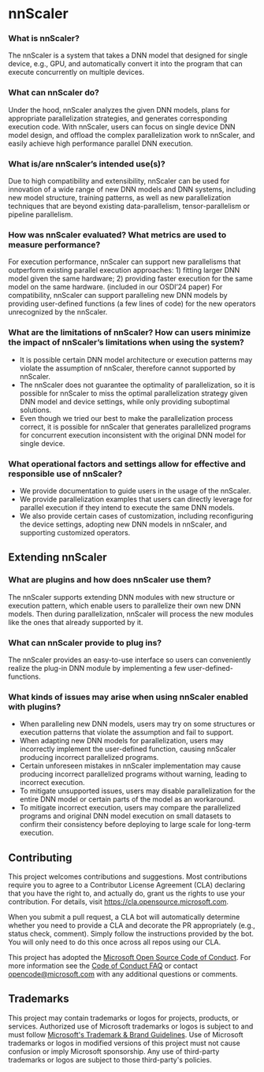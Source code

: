 # nnScaler

### What is nnScaler?
The nnScaler is a system that takes a DNN model that designed for single device, e.g., GPU, and automatically convert it into the program that can execute concurrently on multiple devices. 

###	What can nnScaler do? 
Under the hood, nnScaler analyzes the given DNN models, plans for appropriate parallelization strategies, and generates corresponding execution code. With nnScaler, users can focus on single device DNN model design, and offload the complex parallelization work to nnScaler, and easily achieve high performance parallel DNN execution.
###	What is/are nnScaler’s intended use(s)?
Due to high compatibility and extensibility, nnScaler can be used for innovation of a wide range of new DNN models and DNN systems, including new model structure, training patterns, as well as new parallelization techniques that are beyond existing data-parallelism, tensor-parallelism or pipeline parallelism.
###	How was nnScaler evaluated? What metrics are used to measure performance?
For execution performance, nnScaler can support new parallelisms that outperform existing parallel execution approaches: 1) fitting larger DNN model given the same hardware; 2) providing faster execution for the same model on the same hardware. (included in our OSDI’24 paper)
For compatibility, nnScaler can support paralleling new DNN models by providing user-defined functions (a few lines of code) for the new operators unrecognized by the nnScaler.
###	What are the limitations of nnScaler? How can users minimize the impact of nnScaler’s limitations when using the system?
- It is possible certain DNN model architecture or execution patterns may violate the assumption of nnScaler, therefore cannot supported by nnScaler.
- The nnScaler does not guarantee the optimality of parallelization, so it is possible for nnScaler to miss the optimal parallelization strategy given DNN model and device settings, while only providing suboptimal solutions.
-	Even though we tried our best to make the parallelization process correct, it is possible for nnScaler that generates parallelized programs for concurrent execution inconsistent with the original DNN model for single device.
###	What operational factors and settings allow for effective and responsible use of nnScaler?
-	We provide documentation to guide users in the usage of the nnScaler.
-	We provide parallelization examples that users can directly leverage for parallel execution if they intend to execute the same DNN models.
-	We also provide certain cases of customization, including reconfiguring the device settings, adopting new DNN models in nnScaler, and supporting customized operators.

## Extending nnScaler

###	What are plugins and how does nnScaler use them?  
The nnScaler supports extending DNN modules with new structure or execution pattern, which enable users to parallelize their own new DNN models. Then during parallelization, nnScaler will process the new modules like the ones that already supported by it.
###	What can nnScaler provide to plug ins? 
The nnScaler provides an easy-to-use interface so users can conveniently realize the plug-in DNN module by implementing a few user-defined-functions. 
###	What kinds of issues may arise when using nnScaler enabled with plugins?  
-	When paralleling new DNN models, users may try on some structures or execution patterns that violate the assumption and fail to support.
-	When adapting new DNN models for parallelization, users may incorrectly implement the user-defined function, causing nnScaler producing incorrect parallelized programs.
-	Certain unforeseen mistakes in nnScaler implementation may cause producing incorrect parallelized programs without warning, leading to incorrect execution.
-	To mitigate unsupported issues, users may disable parallelization for the entire DNN model or certain parts of the model as an workaround.
-	To mitigate incorrect execution, users may compare the parallelized programs and original DNN model execution on small datasets to confirm their consistency before deploying to large scale for long-term execution.

## Contributing

This project welcomes contributions and suggestions.  Most contributions require you to agree to a
Contributor License Agreement (CLA) declaring that you have the right to, and actually do, grant us
the rights to use your contribution. For details, visit https://cla.opensource.microsoft.com.

When you submit a pull request, a CLA bot will automatically determine whether you need to provide
a CLA and decorate the PR appropriately (e.g., status check, comment). Simply follow the instructions
provided by the bot. You will only need to do this once across all repos using our CLA.

This project has adopted the [Microsoft Open Source Code of Conduct](https://opensource.microsoft.com/codeofconduct/).
For more information see the [Code of Conduct FAQ](https://opensource.microsoft.com/codeofconduct/faq/) or
contact [opencode@microsoft.com](mailto:opencode@microsoft.com) with any additional questions or comments.

## Trademarks

This project may contain trademarks or logos for projects, products, or services. Authorized use of Microsoft 
trademarks or logos is subject to and must follow 
[Microsoft's Trademark & Brand Guidelines](https://www.microsoft.com/en-us/legal/intellectualproperty/trademarks/usage/general).
Use of Microsoft trademarks or logos in modified versions of this project must not cause confusion or imply Microsoft sponsorship.
Any use of third-party trademarks or logos are subject to those third-party's policies.
